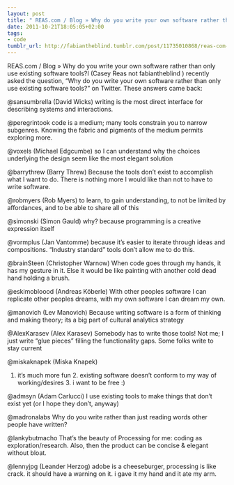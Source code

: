```yaml
---
layout: post
title: " REAS.com / Blog » Why do you write your own software rather than only use existing"
date: 2011-10-21T18:05:05+02:00
tags:
- code
tumblr_url: http://fabiantheblind.tumblr.com/post/11735010868/reas-com-blog-why-do-you-write-your-own-software
---
```

REAS.com / Blog » Why do you write your own software rather than only use existing software tools?I (Casey Reas not fabiantheblind ) recently asked the question, “Why do you write your own software rather than only use existing software tools?” on Twitter. These answers came back:

@sansumbrella (David Wicks)
writing is the most direct interface for describing systems and interactions.

@peregrintook
code is a medium; many tools constrain you to narrow subgenres. Knowing the fabric and pigments of the medium permits exploring more.

@voxels (Michael Edgcumbe)
so I can understand why the choices underlying the design seem like the most elegant solution

@barrythrew (Barry Threw)
Because the tools don’t exist to accomplish what I want to do. There is nothing more I would like than not to have to write software.

@robmyers (Rob Myers)
to learn, to gain understanding, to not be limited by affordances, and to be able to share all of this

@simonski (Simon Gauld)
why? because programming is a creative expression itself

@vormplus (Jan Vantomme)
because it’s easier to iterate through ideas and compositions. “Industry standard” tools don’t allow me to do this.

@brainSteen (Christopher Warnow)
When code goes through my hands, it has my gesture in it. Else it would be like painting with another cold dead hand holding a brush.

@eskimobloood (Andreas Köberle)
With other peoples software I can replicate other peoples dreams, with my own software I can dream my own.

@manovich (Lev Manovich)
Because writing software is a form of thinking and making theory; its a big part of cultural analytics strategy

@AlexKarasev (Alex Karasev)
Somebody has to write those tools! Not me; I just write “glue pieces” filling the functionality gaps. Some folks write to stay current

@miskaknapek (Miska Knapek)
1. it’s much more fun 2. existing software doesn’t conform to my way of working/desires 3. i want to be free :)

@admsyn (Adam Carlucci)
I use existing tools to make things that don’t exist yet (or I hope they don’t, anyway)

@madronalabs
Why do you write rather than just reading words other people have written?

@lankybutmacho
That’s the beauty of Processing for me: coding as exploration/research. Also, then the product can be concise & elegant without bloat.

@lennyjpg (Leander Herzog)
adobe is a cheeseburger, processing is like crack. it should have a warning on it. i gave it my hand and it ate my arm.
